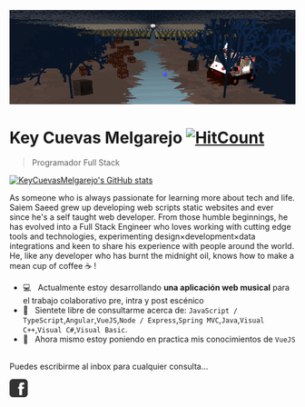 <!--
**KeyCuevasMelgarejo/KeyCuevasMelgarejo** is a ✨ _special_ ✨ repository because its `README.md` (this file) appears on your GitHub profile.-->
![Header](https://raw.githubusercontent.com/KeyCuevasMelgarejo/KeyCuevasMelgarejo/master/cabecera.png)
# Key Cuevas Melgarejo [![HitCount](http://hits.dwyl.com/KeyCuevasMelgarejo/KeyCuevasMelgarejo.svg)](http://hits.dwyl.com/KeyCuevasMelgarejo/KeyCuevasMelgarejo)

>Programador Full Stack

[![KeyCuevasMelgarejo's GitHub stats](https://github-readme-stats.vercel.app/api?username=KeyCuevasMelgarejo&show_icons=true)](https://github.com/KeyCuevasMelgarejo)

As someone who is always passionate for learning more about tech and life. Saiem Saeed grew up developing web scripts static websites and ever since he's a self taught web developer. From those humble beginnings, he has evolved into a Full Stack Engineer who loves working with cutting edge tools and technologies, experimenting design×development×data integrations and keen to share his experience with people around the world. He, like any developer who has burnt the midnight oil, knows how to make a mean cup of coffee ☕️ ! 

  * 💻 &nbsp; Actualmente estoy desarrollando **una aplicación web musical** para el trabajo colaborativo pre, intra y post escénico
  * 💬 &nbsp; Sientete libre de consultarme acerca de:
  `JavaScript / TypeScript`,`Angular`,`VueJS`,`Node / Express`,`Spring MVC`,`Java`,`Visual C++`,`Visual C#`,`Visual Basic`.
  * 🌱 &nbsp; Ahora mismo estoy poniendo en practica mis conocimientos de `VueJS`

<br />
Puedes escribirme al inbox para cualquier consulta...

[![Facebook](https://raw.githubusercontent.com/KeyCuevasMelgarejo/KeyCuevasMelgarejo/master/facebook-icon.png)](https://www.facebook.com/key.cuevasmelgarejo/)

